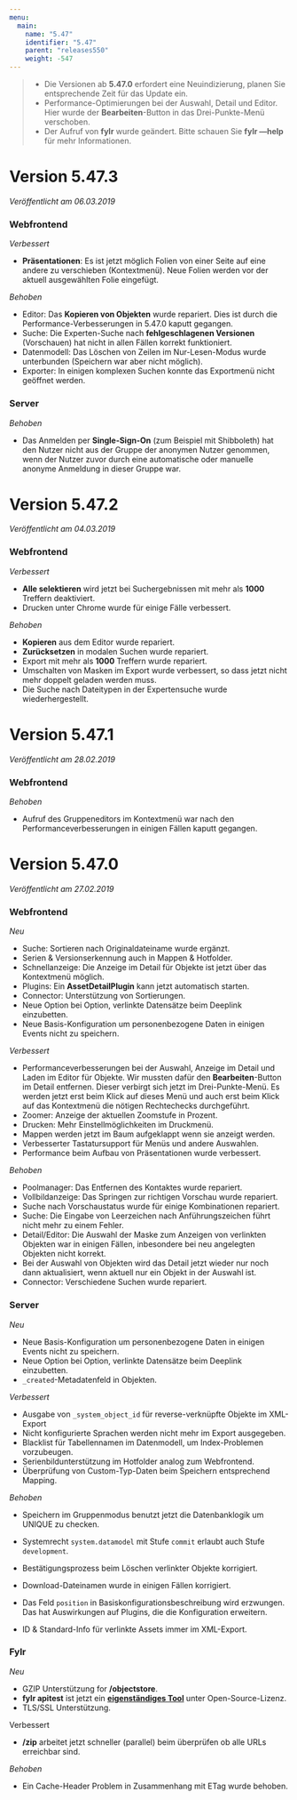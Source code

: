 ```yaml
---
menu:
  main:
    name: "5.47"
    identifier: "5.47"
    parent: "releases550"
    weight: -547
---
```


> - Die Versionen ab **5.47.0** erfordert eine Neuindizierung, planen Sie entsprechende Zeit für das Update ein.
> - Performance-Optimierungen bei der Auswahl, Detail und Editor. Hier wurde der **Bearbeiten**-Button in das Drei-Punkte-Menü verschoben.
> - Der Aufruf von **fylr** wurde geändert. Bitte schauen Sie **fylr —help** für mehr Informationen.

# Version 5.47.3

*Veröffentlicht am 06.03.2019*

### Webfrontend

*Verbessert*

* **Präsentationen**: Es ist jetzt möglich Folien von einer Seite auf eine andere zu verschieben (Kontextmenü). Neue Folien werden vor der aktuell ausgewählten Folie eingefügt.

*Behoben*

* Editor: Das **Kopieren von Objekten** wurde repariert. Dies ist durch die Performance-Verbesserungen in 5.47.0 kaputt gegangen.
* Suche: Die Experten-Suche nach **fehlgeschlagenen Versionen** (Vorschauen) hat nicht in allen Fällen korrekt funktioniert.
* Datenmodell: Das Löschen von Zeilen im Nur-Lesen-Modus wurde unterbunden (Speichern war aber nicht möglich).
* Exporter: In einigen komplexen Suchen konnte das Exportmenü nicht geöffnet werden.

### Server

*Behoben*

* Das Anmelden per **Single-Sign-On** (zum Beispiel mit Shibboleth) hat den Nutzer nicht aus der Gruppe der anonymen Nutzer genommen, wenn der Nutzer zuvor durch eine automatische oder manuelle anonyme Anmeldung in dieser Gruppe war.

# Version 5.47.2

*Veröffentlicht am 04.03.2019*

### Webfrontend

*Verbessert*

* **Alle selektieren** wird jetzt bei Suchergebnissen mit mehr als **1000** Treffern deaktiviert.
* Drucken unter Chrome wurde für einige Fälle verbessert.

*Behoben*

* **Kopieren** aus dem Editor wurde repariert.
* **Zurücksetzen** in modalen Suchen wurde repariert.
* Export mit mehr als **1000** Treffern wurde repariert.
* Umschalten von Masken im Export wurde verbessert, so dass jetzt nicht mehr doppelt geladen werden muss.
* Die Suche nach Dateitypen in der Expertensuche wurde wiederhergestellt.

# Version 5.47.1

*Veröffentlicht am 28.02.2019*

### Webfrontend

*Behoben*

* Aufruf des Gruppeneditors im Kontextmenü war nach den Performanceverbesserungen in einigen Fällen kaputt gegangen.

# Version 5.47.0

*Veröffentlicht am 27.02.2019*

### Webfrontend

*Neu*

* Suche: Sortieren nach Originaldateiname wurde ergänzt.
* Serien & Versionserkennung auch in Mappen & Hotfolder.
* Schnellanzeige: Die Anzeige im Detail für Objekte ist jetzt über das Kontextmenü möglich.
* Plugins: Ein **AssetDetailPlugin** kann jetzt automatisch starten.
* Connector: Unterstützung von Sortierungen.
* Neue Option bei Option, verlinkte Datensätze beim Deeplink einzubetten.
* Neue Basis-Konfiguration um personenbezogene Daten in einigen Events nicht zu speichern.

*Verbessert*

* Performanceverbesserungen bei der Auswahl, Anzeige im Detail und Laden im Editor für Objekte. Wir mussten dafür den **Bearbeiten**-Button im Detail entfernen. Dieser verbirgt sich jetzt im Drei-Punkte-Menü. Es werden jetzt erst beim Klick auf dieses Menü und auch erst beim Klick auf das Kontextmenü die nötigen Rechtechecks durchgeführt.
* Zoomer: Anzeige der aktuellen Zoomstufe in Prozent.
* Drucken: Mehr Einstellmöglichkeiten im Druckmenü. 
* Mappen werden jetzt im Baum aufgeklappt wenn sie anzeigt werden.
* Verbesserter Tastatursupport für Menüs und andere Auswahlen.
* Performance beim Aufbau von Präsentationen wurde verbessert.

*Behoben*

* Poolmanager: Das Entfernen des Kontaktes wurde repariert.
* Vollbildanzeige: Das Springen zur richtigen Vorschau wurde repariert.
* Suche nach Vorschaustatus wurde für einige Kombinationen repariert.
* Suche: Die Eingabe von Leerzeichen nach Anführungszeichen führt nicht mehr zu einem Fehler.
* Detail/Editor: Die Auswahl der Maske zum Anzeigen von verlinkten Objekten war in einigen Fällen, inbesondere bei neu angelegten Objekten nicht korrekt.
* Bei der Auswahl von Objekten wird das Detail jetzt  wieder nur noch dann aktualisiert, wenn aktuell nur ein Objekt in der Auswahl ist.
* Connector: Verschiedene Suchen wurde repariert.

### Server

*Neu*

* Neue Basis-Konfiguration um personenbezogene Daten in einigen Events nicht zu speichern.
* Neue Option bei Option, verlinkte Datensätze beim Deeplink einzubetten.
* `_created`-Metadatenfeld in Objekten.

*Verbessert*

* Ausgabe von `_system_object_id` für reverse-verknüpfte Objekte im XML-Export
* Nicht konfigurierte Sprachen werden nicht mehr im Export ausgegeben.
* Blacklist für Tabellennamen im Datenmodell, um Index-Problemen vorzubeugen.
* Serienbildunterstützung im Hotfolder analog zum Webfrontend.
* Überprüfung von Custom-Typ-Daten beim Speichern entsprechend Mapping.

*Behoben*

* Speichern im Gruppenmodus benutzt jetzt die Datenbanklogik um UNIQUE zu checken.

* Systemrecht `system.datamodel` mit Stufe `commit` erlaubt auch Stufe `development`.
* Bestätigungsprozess beim Löschen verlinkter Objekte korrigiert.
* Download-Dateinamen wurde in einigen Fällen korrigiert.
* Das Feld `position` in Basiskonfigurationsbeschreibung wird erzwungen. Das hat
  Auswirkungen auf Plugins, die die Konfiguration erweitern.
* ID & Standard-Info für verlinkte Assets immer im XML-Export.

### Fylr

*Neu*

* GZIP Unterstützung for **/objectstore**.
* **fylr apitest** ist jetzt ein [**eigenständiges Tool**](https://github.com/programmfabrik/fylr-apitest/) unter Open-Source-Lizenz.
* TLS/SSL Unterstützung. 

Verbessert

* **/zip** arbeitet jetzt schneller (parallel) beim überprüfen ob alle URLs erreichbar sind.

*Behoben*

* Ein Cache-Header Problem in Zusammenhang mit ETag wurde behoben.




